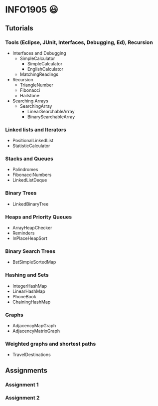 # INFO1905 :smiley:

## Tutorials
### Tools (Eclipse, JUnit, Interfaces, Debugging, Ed), Recursion
- Interfaces and Debugging
    - SimpleCalculator
        - SimpleCalculator
        - EnglishCalculator
    - MatchingReadings
- Recursion
    - TriangleNumber
    - Fibonacci
    - Hailstone
- Searching Arrays
    - SearchingArray
        - LinearSearchableArray
        - BinarySearchableArray

### Linked lists and Iterators
- PositionalLinkedList
- StatisticCalculator

### Stacks and Queues
- Palindromes
- FibonacciNumbers
- LinkedListDeque

### Binary Trees
- LinkedBinaryTree

### Heaps and Priority Queues
- ArrayHeapChecker
- Reminders
- InPlaceHeapSort

### Binary Search Trees
- BstSimpleSortedMap

### Hashing and Sets
- IntegerHashMap
- LinearHashMap
- PhoneBook
- ChainingHashMap

### Graphs
- AdjacencyMapGraph
- AdjacencyMatrixGraph

### Weighted graphs and shortest paths
- TravelDestinations

## Assignments
### Assignment 1
### Assignment 2

